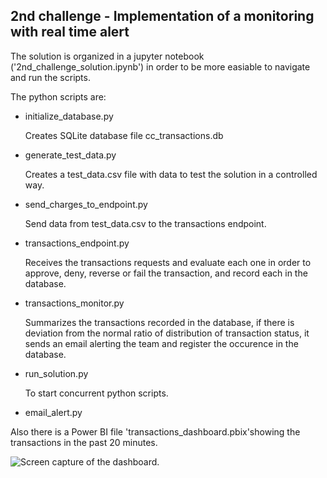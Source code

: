 ## 2nd challenge - Implementation of a monitoring with real time alert

The solution is organized in a jupyter notebook ('2nd_challenge_solution.ipynb')
in order to be more easiable to navigate and run the scripts.

The python scripts are:

- initialize_database.py
    
    Creates SQLite database file cc_transactions.db

- generate_test_data.py

    Creates a test_data.csv file with data to test the solution in a controlled
    way.
    
- send_charges_to_endpoint.py

    Send data from test_data.csv to the transactions endpoint.
    
- transactions_endpoint.py

    Receives the transactions requests and evaluate each one in order to
    approve, deny, reverse or fail the transaction, and record each in the 
    database.

- transactions_monitor.py

    Summarizes the transactions recorded in the database, if there is deviation
    from the normal ratio of distribution of transaction status, it sends an
    email alerting the team and register the occurence in the database.
    
- run_solution.py

    To start concurrent python scripts.
    
- email_alert.py

    
Also there is a Power BI file 'transactions_dashboard.pbix'showing the 
transactions in the past 20 minutes.

![Screen capture of the dashboard.](/image/transactions_dashboard.png "Screen capture of the dashboard")
